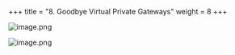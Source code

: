 +++
title = "8. Goodbye Virtual Private Gateways"
weight = 8
+++


![image.png](/images/008-viii-clean-it-up/40-474313-image.png)


![image.png](/images/008-viii-clean-it-up/40-999123-image.png)


